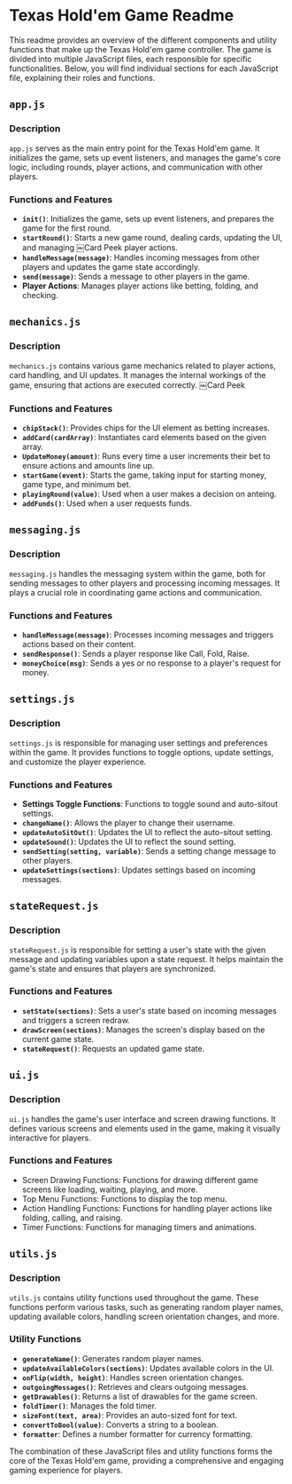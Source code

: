 # Texas Hold'em Game Readme

This readme provides an overview of the different components and utility functions that make up the Texas Hold'em game controller. The game is divided into multiple JavaScript files, each responsible for specific functionalities. Below, you will find individual sections for each JavaScript file, explaining their roles and functions.

## `app.js`

### Description

`app.js` serves as the main entry point for the Texas Hold'em game. It initializes the game, sets up event listeners, and manages the game's core logic, including rounds, player actions, and communication with other players.

### Functions and Features

- **`init()`**: Initializes the game, sets up event listeners, and prepares the game for the first round.
- **`startRound()`**: Starts a new game round, dealing cards, updating the UI, and managing
￼Card Peek
 player actions.
- **`handleMessage(message)`**: Handles incoming messages from other players and updates the game state accordingly.
- **`send(message)`**: Sends a message to other players in the game.
- **Player Actions**: Manages player actions like betting, folding, and checking.

## `mechanics.js`

### Description

`mechanics.js` contains various game mechanics related to player actions, card handling, and UI updates. It manages the internal workings of the game, ensuring that actions are executed correctly.
￼Card Peek


### Functions and Features

- **`chipStack()`**: Provides chips for the UI element as betting increases.
- **`addCard(cardArray)`**: Instantiates card elements based on the given array.
- **`UpdateMoney(amount)`**: Runs every time a user increments their bet to ensure actions and amounts line up.
- **`startGame(event)`**: Starts the game, taking input for starting money, game type, and minimum bet.
- **`playingRound(value)`**: Used when a user makes a decision on anteing.
- **`addFunds()`**: Used when a user requests funds.

## `messaging.js`

### Description

`messaging.js` handles the messaging system within the game, both for sending messages to other players and processing incoming messages. It plays a crucial role in coordinating game actions and communication.

### Functions and Features

- **`handleMessage(message)`**: Processes incoming messages and triggers actions based on their content.
- **`sendResponse()`**: Sends a player response like Call, Fold, Raise.
- **`moneyChoice(msg)`**: Sends a yes or no response to a player's request for money.

## `settings.js`

### Description

`settings.js` is responsible for managing user settings and preferences within the game. It provides functions to toggle options, update settings, and customize the player experience.

### Functions and Features

- **Settings Toggle Functions**: Functions to toggle sound and auto-sitout settings.
- **`changeName()`**: Allows the player to change their username.
- **`updateAutoSitOut()`**: Updates the UI to reflect the auto-sitout setting.
- **`updateSound()`**: Updates the UI to reflect the sound setting.
- **`sendSetting(setting, variable)`**: Sends a setting change message to other players.
- **`updateSettings(sections)`**: Updates settings based on incoming messages.

## `stateRequest.js`

### Description

`stateRequest.js` is responsible for setting a user's state with the given message and updating variables upon a state request. It helps maintain the game's state and ensures that players are synchronized.

### Functions and Features

- **`setState(sections)`**: Sets a user's state based on incoming messages and triggers a screen redraw.
- **`drawScreen(sections)`**: Manages the screen's display based on the current game state.
- **`stateRequest()`**: Requests an updated game state.

## `ui.js`

### Description

`ui.js` handles the game's user interface and screen drawing functions. It defines various screens and elements used in the game, making it visually interactive for players.

### Functions and Features

- Screen Drawing Functions: Functions for drawing different game screens like loading, waiting, playing, and more.
- Top Menu Functions: Functions to display the top menu.
- Action Handling Functions: Functions for handling player actions like folding, calling, and raising.
- Timer Functions: Functions for managing timers and animations.

## `utils.js`

### Description

`utils.js` contains utility functions used throughout the game. These functions perform various tasks, such as generating random player names, updating available colors, handling screen orientation changes, and more.

### Utility Functions

- **`generateName()`**: Generates random player names.
- **`updateAvailableColors(sections)`**: Updates available colors in the UI.
- **`onFlip(width, height)`**: Handles screen orientation changes.
- **`outgoingMessages()`**: Retrieves and clears outgoing messages.
- **`getDrawables()`**: Returns a list of drawables for the game screen.
- **`foldTimer()`**: Manages the fold timer.
- **`sizeFont(text, area)`**: Provides an auto-sized font for text.
- **`convertToBool(value)`**: Converts a string to a boolean.
- **`formatter`**: Defines a number formatter for currency formatting.

The combination of these JavaScript files and utility functions forms the core of the Texas Hold'em game, providing a comprehensive and engaging gaming experience for players.